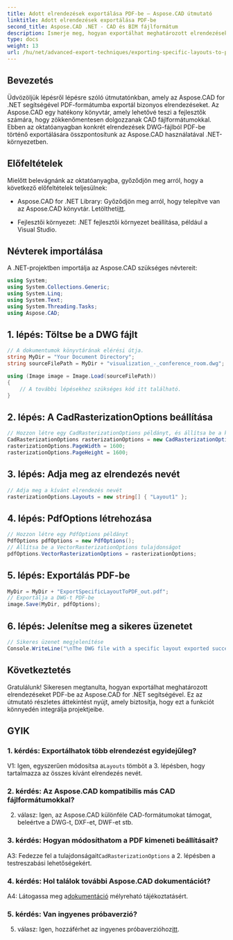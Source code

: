 ```yaml
---
title: Adott elrendezések exportálása PDF-be – Aspose.CAD útmutató
linktitle: Adott elrendezések exportálása PDF-be
second_title: Aspose.CAD .NET - CAD és BIM fájlformátum
description: Ismerje meg, hogyan exportálhat meghatározott elrendezéseket PDF-be az Aspose.CAD for .NET segítségével. Lépésről lépésre útmutató a zökkenőmentes integrációhoz.
type: docs
weight: 13
url: /hu/net/advanced-export-techniques/exporting-specific-layouts-to-pdf/
---
```

## Bevezetés

Üdvözöljük lépésről lépésre szóló útmutatónkban, amely az Aspose.CAD for .NET segítségével PDF-formátumba exportál bizonyos elrendezéseket. Az Aspose.CAD egy hatékony könyvtár, amely lehetővé teszi a fejlesztők számára, hogy zökkenőmentesen dolgozzanak CAD fájlformátumokkal. Ebben az oktatóanyagban konkrét elrendezések DWG-fájlból PDF-be történő exportálására összpontosítunk az Aspose.CAD használatával .NET-környezetben.

## Előfeltételek

Mielőtt belevágnánk az oktatóanyagba, győződjön meg arról, hogy a következő előfeltételek teljesülnek:

-  Aspose.CAD for .NET Library: Győződjön meg arról, hogy telepítve van az Aspose.CAD könyvtár. Letöltheti[itt](https://releases.aspose.com/cad/net/).

- Fejlesztői környezet: .NET fejlesztői környezet beállítása, például a Visual Studio.

## Névterek importálása

A .NET-projektben importálja az Aspose.CAD szükséges névtereit:

```csharp
using System;
using System.Collections.Generic;
using System.Linq;
using System.Text;
using System.Threading.Tasks;
using Aspose.CAD;
```

## 1. lépés: Töltse be a DWG fájlt

```csharp
// A dokumentumok könyvtárának elérési útja.
string MyDir = "Your Document Directory";
string sourceFilePath = MyDir + "visualization_-_conference_room.dwg";

using (Image image = Image.Load(sourceFilePath))
{
    // A további lépésekhez szükséges kód itt található.
}
```

## 2. lépés: A CadRasterizationOptions beállítása

```csharp
// Hozzon létre egy CadRasterizationOptions példányt, és állítsa be a különböző tulajdonságait
CadRasterizationOptions rasterizationOptions = new CadRasterizationOptions();
rasterizationOptions.PageWidth = 1600;
rasterizationOptions.PageHeight = 1600;
```

## 3. lépés: Adja meg az elrendezés nevét

```csharp
// Adja meg a kívánt elrendezés nevét
rasterizationOptions.Layouts = new string[] { "Layout1" };
```

## 4. lépés: PdfOptions létrehozása

```csharp
// Hozzon létre egy PdfOptions példányt
PdfOptions pdfOptions = new PdfOptions();
// Állítsa be a VectorRasterizationOptions tulajdonságot
pdfOptions.VectorRasterizationOptions = rasterizationOptions;
```

## 5. lépés: Exportálás PDF-be

```csharp
MyDir = MyDir + "ExportSpecificLayoutToPDF_out.pdf";
// Exportálja a DWG-t PDF-be
image.Save(MyDir, pdfOptions);
```

## 6. lépés: Jelenítse meg a sikeres üzenetet

```csharp
// Sikeres üzenet megjelenítése
Console.WriteLine("\nThe DWG file with a specific layout exported successfully to PDF.\nFile saved at " + MyDir);
```

## Következtetés

Gratulálunk! Sikeresen megtanulta, hogyan exportálhat meghatározott elrendezéseket PDF-be az Aspose.CAD for .NET segítségével. Ez az útmutató részletes áttekintést nyújt, amely biztosítja, hogy ezt a funkciót könnyedén integrálja projektjeibe.

## GYIK

### 1. kérdés: Exportálhatok több elrendezést egyidejűleg?

 V1: Igen, egyszerűen módosítsa a`Layouts` tömböt a 3. lépésben, hogy tartalmazza az összes kívánt elrendezés nevét.

### 2. kérdés: Az Aspose.CAD kompatibilis más CAD fájlformátumokkal?

2. válasz: Igen, az Aspose.CAD különféle CAD-formátumokat támogat, beleértve a DWG-t, DXF-et, DWF-et stb.

### 3. kérdés: Hogyan módosíthatom a PDF kimeneti beállításait?

 A3: Fedezze fel a tulajdonságait`CadRasterizationOptions` a 2. lépésben a testreszabási lehetőségekért.

### 4. kérdés: Hol találok további Aspose.CAD dokumentációt?

 A4: Látogassa meg a[dokumentáció](https://reference.aspose.com/cad/net/) mélyreható tájékoztatásért.

### 5. kérdés: Van ingyenes próbaverzió?

 5. válasz: Igen, hozzáférhet az ingyenes próbaverzióhoz[itt](https://releases.aspose.com/).